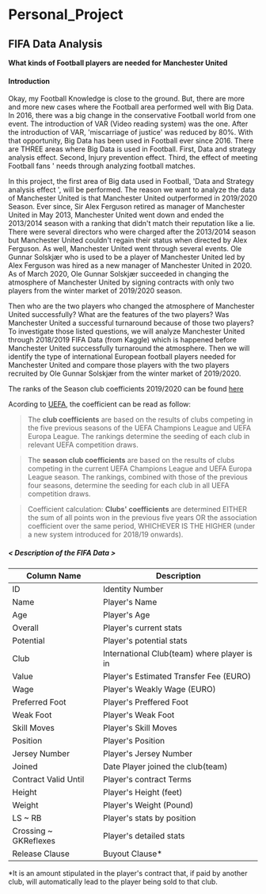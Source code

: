 # Personal_Project

## FIFA Data Analysis 
**What kinds of Football players are needed for Manchester United**

#### Introduction 
Okay, my Football Knowledge is close to the ground. But, there are more and more new cases where the Football area performed well with Big Data. In 2016, there was a big change in the conservative Football world from one event. The introduction of VAR (Video reading system) was the one. After the introduction of VAR, 'miscarriage of justice' was reduced by 80%. With that opportunity, Big Data has been used in Football ever since 2016. There are THREE areas where Big Data is used in Football. First, Data and strategy analysis effect. Second, Injury prevention effect. Third, the effect of meeting Football fans ' needs through analyzing football matches. 

In this project, the first area of Big data used in Football, 'Data and Strategy analysis effect ', will be performed. The reason we want to analyze the data of Manchester United is that Manchester United outperformed in 2019/2020 Season. Ever since, Sir Alex Ferguson retired as manager of Manchester United in May 2013, Manchester United went down and ended the 2013/2014 season with a ranking that didn't match their reputation like a lie. There were several directors who were charged after the 2013/2014 season but Manchester United couldn't regain their status when directed by Alex Ferguson. As well, Manchester United went through several events. Ole Gunnar Solskjær who is used to be a player of Manchester United led by Alex Ferguson was hired as a new manager of Manchester United in 2020. As of March 2020, Ole Gunnar Solskjær succeeded in changing the atmosphere of Manchester United by signing contracts with only two players from the winter market of 2019/2020 season. 

Then who are the two players who changed the atmosphere of Manchester United successfully? What are the features of the two players? Was Manchester United a successful turnaround because of those two players? To investigate those listed questions, we will analyze Manchester United through 2018/2019 FIFA Data (from Kaggle) which is happened before Manchester United successfully turnaround the atmosphere. Then we will identify the type of international European football players needed for Manchester United and compare those players with the two players recruited by Ole Gunnar Solskjær from the winter market of 2019/2020.

The ranks of the Season club coefficients 2019/2020 can be found [here](https://www.uefa.com/memberassociations/uefarankings/club/seasons/)

Acording to [UEFA](https://www.uefa.com/memberassociations/uefarankings/club/about/), the coefficient can be read as follow: 
> The **club coefficients** are based on the results of clubs competing in the five previous seasons of the UEFA Champions League and UEFA Europa League. The rankings determine the seeding of each club in relevant UEFA competition draws.

> The **season club coefficients** are based on the results of clubs competing in the current UEFA Champions League and UEFA Europa League season. The rankings, combined with those of the previous four seasons, determine the seeding for each club in all UEFA competition draws.

> Coefficient calculation: **Clubs' coefficients** are determined EITHER the sum of all points won in the previous five years OR the association coefficient over the same period, WHICHEVER IS THE HIGHER (under a new system introduced for 2018/19 onwards).


##### < Description of the FIFA Data >

| Column Name|  Description |
|--------|-----------|
| ID | Identity Number |
| Name | Player's Name |
| Age | Player's Age |
| Overall | Player's current stats |
| Potential | Player's potential stats |
| Club | International Club(team) where player is in|
| Value | Player's Estimated Transfer Fee (EURO)|
| Wage | Player's Weakly Wage (EURO)|
| Preferred Foot | Player's Preffered Foot |
| Weak Foot | Player's Weak Foot |
| Skill Moves | Player's Skill Moves |
| Position | Player's Position |
| Jersey Number | Player's Jersey Number |
| Joined | Date Player joined the club(team) |
| Contract Valid Until | Player's contract Terms |
| Height | Player's Height (feet) |
| Weight | Player's Weight (Pound) |
| LS ~ RB | Player's stats by position |
| Crossing ~ GKReflexes | Player's detailed stats |
| Release Clause | Buyout Clause* |

*It is an amount stipulated in the player's contract that, if paid by another club, will automatically lead to the player being sold to that club.



